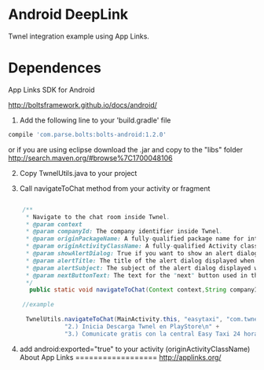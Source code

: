 Android DeepLink
==================

Twnel integration example using App Links.


Dependences 
==================
App Links SDK  for Android

http://boltsframework.github.io/docs/android/ 

1) Add the following line to your 'build.gradle' file

```groovy
compile 'com.parse.bolts:bolts-android:1.2.0'
```
or if you are using eclipse download the .jar and copy to the "libs" folder
http://search.maven.org/#browse%7C1700048106

2) Copy TwnelUtils.java to your project  

3) Call navigateToChat method from your activity or fragment 

```java

    /**
     * Navigate to the chat room inside Twnel.
     * @param context
     * @param companyId: The company identifier inside Twnel.
     * @param originPackageName: A fully-qualified package name for intent generation (used to return to your app).
     * @param originActivityClassName: A fully-qualified Activity class name for intent generation (used to return to your app).
     * @param showAlertDialog: True if you want to show an alert dialog before navigating to the Play Store to download Twnel, when the app is not installed.
     * @param alertTitle: The title of the alert dialog displayed when "showAlertDialog" is true.
     * @param alertSubject: The subject of the alert dialog displayed when "showAlertDialog" is true.
     * @param nextButtonText: The text for the "next" button used in the alert dialog when "showAlertDialog" is true.
     */
      public static void navigateToChat(Context context,String companyId, String originPackageName, String originActivityClassName,  boolean showAlertDialog, String alertTitle,String alertSubject,String nextButtonText) {
 	
 	//example 
 	
 	 TwnelUtils.navigateToChat(MainActivity.this, "easytaxi", "com.twnel.easylink", "com.twnel.easylink.MainActivity",true,"Chatea gratis descargando Twnel","1.) Da click en \"Siguiente\".\n" +
                "2.) Inicia Descarga Twnel en PlayStore\n" +
                "3.) Comunicate gratis con la central Easy Taxi 24 horas al dias 7 dias a la semana.","Siguiente");


```
4) add android:exported="true" to your activity (originActivityClassName)
About App Links 
==================
http://applinks.org/
